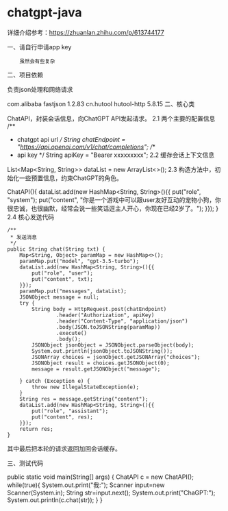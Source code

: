 # chatgpt-java

详细介绍参考：https://zhuanlan.zhihu.com/p/613744177

一、请自行申请app key

        虽然会有些复杂

二、项目依赖

负责json处理和网络请求

<dependency>
    <groupId>com.alibaba</groupId>
    <artifactId>fastjson</artifactId>
    <version>1.2.83</version>
</dependency>

<dependency>
    <groupId>cn.hutool</groupId>
    <artifactId>hutool-http</artifactId>
    <version>5.8.15</version>
</dependency>
二、核心类

ChatAPI，封装会话信息，向ChatGPT API发起请求。
2.1 两个主要的配置信息
/**
 * chatgpt api url
 */
String chatEndpoint = "https://api.openai.com/v1/chat/completions";
/**
 * api key
 */
String apiKey = "Bearer xxxxxxxxx";
 2.2 缓存会话上下文信息

List<Map<String, String>> dataList = new ArrayList<>();
2.3 构造方法中，初始化一些预置信息，约束ChatGPT的角色。

ChatAPI(){
    dataList.add(new HashMap<String, String>(){{
        put("role", "system");
        put("content", "你是一个游戏中可以跟user友好互动的宠物小狗，你很忠诚，也很幽默，经常会说一些笑话逗主人开心，你现在已经2岁了。");
    }});
}
2.4 核心发送代码

    /**
     * 发送消息
     */
    public String chat(String txt) {
        Map<String, Object> paramMap = new HashMap<>();
        paramMap.put("model", "gpt-3.5-turbo");
        dataList.add(new HashMap<String, String>(){{
            put("role", "user");
            put("content", txt);
        }});
        paramMap.put("messages", dataList);
        JSONObject message = null;
        try {
            String body = HttpRequest.post(chatEndpoint)
                    .header("Authorization", apiKey)
                    .header("Content-Type", "application/json")
                    .body(JSON.toJSONString(paramMap))
                    .execute()
                    .body();
            JSONObject jsonObject = JSONObject.parseObject(body);
            System.out.println(jsonObject.toJSONString());
            JSONArray choices = jsonObject.getJSONArray("choices");
            JSONObject result = choices.getJSONObject(0);
            message = result.getJSONObject("message");
 
        } catch (Exception e) {
            throw new IllegalStateException(e);
        }
        String res = message.getString("content");
        dataList.add(new HashMap<String, String>(){{
            put("role", "assistant");
            put("content", res);
        }});
        return res;
    }
其中最后把本轮的请求返回加回会话缓存。

三、测试代码

public static void main(String[] args) {
    ChatAPI c = new ChatAPI();
    while(true){
        System.out.print("我:");
        Scanner input=new Scanner(System.in);
        String str=input.next();
        System.out.print("ChaGPT:");
        System.out.println(c.chat(str));
    }
}
